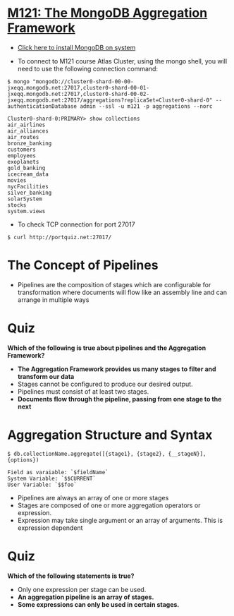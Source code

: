# [M121: The MongoDB Aggregation Framework](https://university.mongodb.com/courses/M121/about)

- [Click here to install MongoDB on system](https://docs.mongodb.com/manual/administration/install-enterprise/)

* To connect to M121 course Atlas Cluster, using the mongo shell, you will need to use the following connection command:

```
$ mongo "mongodb://cluster0-shard-00-00-jxeqq.mongodb.net:27017,cluster0-shard-00-01-jxeqq.mongodb.net:27017,cluster0-shard-00-02-jxeqq.mongodb.net:27017/aggregations?replicaSet=Cluster0-shard-0" --authenticationDatabase admin --ssl -u m121 -p aggregations --norc
```

```
Cluster0-shard-0:PRIMARY> show collections
air_airlines
air_alliances
air_routes
bronze_banking
customers
employees
exoplanets
gold_banking
icecream_data
movies
nycFacilities
silver_banking
solarSystem
stocks
system.views
```

- To check TCP connection for port 27017

```
$ curl http://portquiz.net:27017/
```

# The Concept of Pipelines

- Pipelines are the composition of stages which are configurable for transformation where documents will flow like an assembly line and can arrange in multiple ways

# Quiz

**Which of the following is true about pipelines and the Aggregation Framework?**

- **The Aggregation Framework provides us many stages to filter and transform our data**
- Stages cannot be configured to produce our desired output.
- Pipelines must consist of at least two stages.
- **Documents flow through the pipeline, passing from one stage to the next**

# Aggregation Structure and Syntax

```
$ db.collectionName.aggregate([{stage1}, {stage2}, {__stageN}], {options})

Field as varaiable: `$fieldName`
System Variable: `$$CURRENT`
User Variable: `$$foo`
```

- Pipelines are always an array of one or more stages
- Stages are composed of one or more aggregation operators or expression.
- Expression may take single argument or an array of arguments. This is expression dependent

# Quiz

**Which of the following statements is true?**

- Only one expression per stage can be used.
- **An aggregation pipeline is an array of stages.**
- **Some expressions can only be used in certain stages.**
